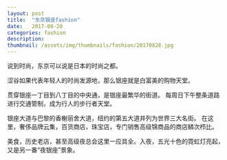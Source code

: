 ```yaml
---
layout: post
title:  "东京银座fashion"
date:   2017-08-28
categories: fashion
description:
thumbnail: /assets/img/thumbnails/fashion/20170828.jpg
---
```

说到时尚，东京可以说是日本的时尚之都。<br/>

涩谷如果代表年轻人的时尚发源地，那么银座就是白富美的购物天堂。

贯穿银座一丁目到八丁目的中央通，是银座最繁华的街道。
每周日下午整条道路进行交通管制，成为行人的步行者天堂。


银座大道与巴黎的香榭丽舍大道，纽约的第五大道并列为世界三大名街。
在这里，奢侈品牌云集，百货商店，珠宝店，专门销售高级锦商品的商店鳞次栉比。


美食，历史老店，甚至高级夜总会这里一应具全。入夜，五光十色的霓虹灯亮起，又是另一番“夜银座”景象。
